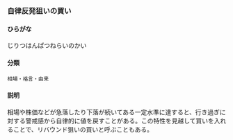 <div style="display:none;">

## [あ行](securities-terms?id=あ行)
## [か行](securities-terms?id=か行)
## [さ行](securities-terms?id=さ行)

</div>

### 自律反発狙いの買い

#### ひらがな

じりつはんぱつねらいのかい

#### 分類

`相場・格言・由来`

#### 説明

相場や株価などが急落したり下落が続いてある一定水準に達すると、行き過ぎに対する警戒感から自律的に値を戻すことがある。この特性を見越して買いを入れることで、リバウンド狙いの買いと呼ぶこともある。

<div style="display:none;">

## [た行](securities-terms?id=た行)
## [な行](securities-terms?id=な行)
## [は行](securities-terms?id=は行)
## [ま行](securities-terms?id=ま行)
## [や行](securities-terms?id=や行)
## [ら行](securities-terms?id=ら行)
## [わ行](securities-terms?id=わ行)
## [英数字・記号](securities-terms?id=英数字・記号)

</div>

